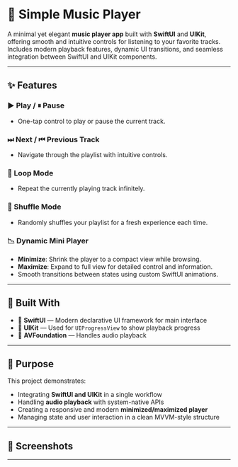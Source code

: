 # 🎵 Simple Music Player

A minimal yet elegant **music player app** built with **SwiftUI** and **UIKit**, offering smooth and intuitive controls for listening to your favorite tracks.  
Includes modern playback features, dynamic UI transitions, and seamless integration between SwiftUI and UIKit components.

---

## ✨ Features

### ▶️ Play / ⏸ Pause
- One-tap control to play or pause the current track.

### ⏭ Next / ⏮ Previous Track
- Navigate through the playlist with intuitive controls.

### 🔁 Loop Mode
- Repeat the currently playing track infinitely.

### 🔀 Shuffle Mode
- Randomly shuffles your playlist for a fresh experience each time.

### 📉 Dynamic Mini Player
- **Minimize**: Shrink the player to a compact view while browsing.
- **Maximize**: Expand to full view for detailed control and information.
- Smooth transitions between states using custom SwiftUI animations.

---

## 🧱 Built With

- 🧾 **SwiftUI** — Modern declarative UI framework for main interface
- 🧩 **UIKit** — Used for `UIProgressView` to show playback progress
- 🎵 **AVFoundation** — Handles audio playback

---

## 📌 Purpose

This project demonstrates:

- Integrating **SwiftUI and UIKit** in a single workflow
- Handling **audio playback** with system-native APIs
- Creating a responsive and modern **minimized/maximized player**
- Managing state and user interaction in a clean MVVM-style structure

---

## 📸 Screenshots

---


